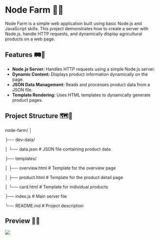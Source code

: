 # Node Farm 🐄🌾

Node Farm is a simple web application built using basic Node.js and JavaScript skills. This project demonstrates how to create a server with Node.js, handle HTTP requests, and dynamically display agricultural products on a web page.

## Features 🛤🌽
- **Node.js Server:** Handles HTTP requests using a simple Node.js server.
- **Dynamic Content:** Displays product information dynamically on the page.
- **JSON Data Management:** Reads and processes product data from a JSON file.
- **Template Rendering:** Uses HTML templates to dynamically generate product pages.

## Project Structure 🗺🧭
node-farm/
│

├── dev-data/

│   └── data.json       # JSON file containing product data

├── templates/

│   ├── overview.html   # Template for the overview page

│   ├── product.html    # Template for the product detail page

│   └── card.html   # Template for individual products

├── index.js            # Main server file

└── README.md           # Project description


## Preview 🚜🌱
![](./NODEFARM.gif)

